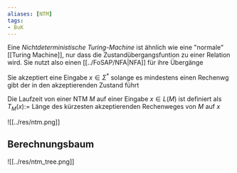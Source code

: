 ```yaml
---
aliases: [NTM]
tags:
- BuK
---
```

Eine *Nichtdeterministische Turing-Machine* ist ähnlich wie eine "normale" [[Turing Machine]], nur dass die Zustandübergangsfuntion zu einer Relation wird. Sie nutzt also einen [[../FoSAP/NFA|NFA]] für ihre Übergänge

Sie akzeptiert eine Eingabe $x\in\Sigma^*$ solange es mindestens einen Rechenwg gibt der in den akzeptierenden Zustand führt 

Die Laufzeit von einer NTM $M$ auf einer Eingabe $x\in L(M)$ ist definiert als 
$T_M(x):=$ Länge des kürzesten akzeptierenden Rechenweges von $M$ auf $x$

![[../res/ntm.png]]


## Berechnungsbaum
![[../res/ntm_tree.png]]